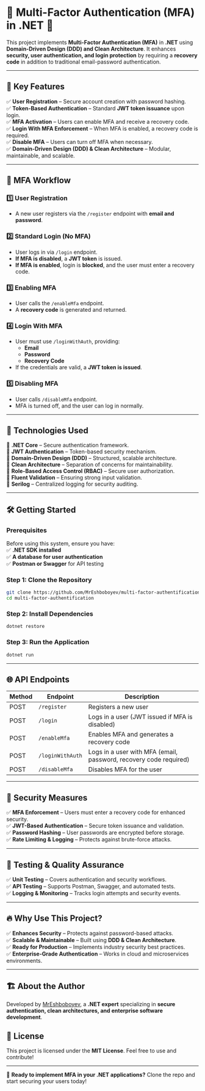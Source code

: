 # 🔐 Multi-Factor Authentication (MFA) in .NET 🚀  

This project implements **Multi-Factor Authentication (MFA)** in **.NET** using **Domain-Driven Design (DDD) and Clean Architecture**. It enhances **security, user authentication, and login protection** by requiring a **recovery code** in addition to traditional email-password authentication.  

---

## 🌟 Key Features  

✅ **User Registration** – Secure account creation with password hashing.  
✅ **Token-Based Authentication** – Standard **JWT token issuance** upon login.  
✅ **MFA Activation** – Users can enable MFA and receive a recovery code.  
✅ **Login With MFA Enforcement** – When MFA is enabled, a recovery code is required.  
✅ **Disable MFA** – Users can turn off MFA when necessary.  
✅ **Domain-Driven Design (DDD) & Clean Architecture** – Modular, maintainable, and scalable.  

---

## 🔄 MFA Workflow  

### **1️⃣ User Registration**  
- A new user registers via the `/register` endpoint with **email and password**.  

### **2️⃣ Standard Login (No MFA)**  
- User logs in via `/login` endpoint.  
- **If MFA is disabled**, a **JWT token** is issued.  
- **If MFA is enabled**, login is **blocked**, and the user must enter a recovery code.  

### **3️⃣ Enabling MFA**  
- User calls the `/enableMfa` endpoint.  
- A **recovery code** is generated and returned.  

### **4️⃣ Login With MFA**  
- User must use `/loginWithAuth`, providing:  
  - **Email**  
  - **Password**  
  - **Recovery Code**  
- If the credentials are valid, a **JWT token is issued**.  

### **5️⃣ Disabling MFA**  
- User calls `/disableMfa` endpoint.  
- MFA is turned off, and the user can log in normally.  

---

## 🚀 Technologies Used  

🔹 **.NET Core** – Secure authentication framework.  
🔹 **JWT Authentication** – Token-based security mechanism.  
🔹 **Domain-Driven Design (DDD)** – Structured, scalable architecture.  
🔹 **Clean Architecture** – Separation of concerns for maintainability.  
🔹 **Role-Based Access Control (RBAC)** – Secure user authorization.  
🔹 **Fluent Validation** – Ensuring strong input validation.  
🔹 **Serilog** – Centralized logging for security auditing.  

---

## 🛠 Getting Started  

### **Prerequisites**  
Before using this system, ensure you have:  
✅ **.NET SDK installed**  
✅ **A database for user authentication**  
✅ **Postman or Swagger** for API testing  

### **Step 1: Clone the Repository**  
```bash  
git clone https://github.com/MrEshboboyev/multi-factor-authentification.git  
cd multi-factor-authentification  
```  

### **Step 2: Install Dependencies**  
```bash  
dotnet restore  
```  

### **Step 3: Run the Application**  
```bash  
dotnet run  
```  

---

## 🌐 API Endpoints  

| Method | Endpoint           | Description |
|--------|-------------------|-------------|
| POST   | `/register`       | Registers a new user |
| POST   | `/login`          | Logs in a user (JWT issued if MFA is disabled) |
| POST   | `/enableMfa`      | Enables MFA and generates a recovery code |
| POST   | `/loginWithAuth`  | Logs in a user with MFA (email, password, recovery code required) |
| POST   | `/disableMfa`     | Disables MFA for the user |

---

## 🔐 Security Measures  

✅ **MFA Enforcement** – Users must enter a recovery code for enhanced security.  
✅ **JWT-Based Authentication** – Secure token issuance and validation.  
✅ **Password Hashing** – User passwords are encrypted before storage.  
✅ **Rate Limiting & Logging** – Protects against brute-force attacks.  

---

## 🧪 Testing & Quality Assurance  

✅ **Unit Testing** – Covers authentication and security workflows.  
✅ **API Testing** – Supports Postman, Swagger, and automated tests.  
✅ **Logging & Monitoring** – Tracks login attempts and security events.  

---

## 🔥 Why Use This Project?  

✅ **Enhances Security** – Protects against password-based attacks.  
✅ **Scalable & Maintainable** – Built using **DDD & Clean Architecture**.  
✅ **Ready for Production** – Implements industry security best practices.  
✅ **Enterprise-Grade Authentication** – Works in cloud and microservices environments.  

---

## 🏗 About the Author  
Developed by [MrEshboboyev](https://github.com/MrEshboboyev), a **.NET expert** specializing in **secure authentication, clean architectures, and enterprise software development**.  

## 📄 License  
This project is licensed under the **MIT License**. Feel free to use and contribute!  

---

🚀 **Ready to implement MFA in your .NET applications?** Clone the repo and start securing your users today!  
